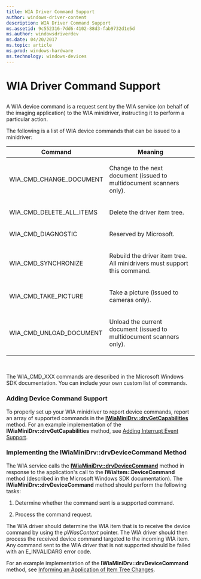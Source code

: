 ```yaml
---
title: WIA Driver Command Support
author: windows-driver-content
description: WIA Driver Command Support
ms.assetid: 9c552316-7dd6-4102-88d3-fab9732d1e5d
ms.author: windowsdriverdev
ms.date: 04/20/2017
ms.topic: article
ms.prod: windows-hardware
ms.technology: windows-devices
---
```


# WIA Driver Command Support


## <a href="" id="ddk-wia-driver-command-support-si"></a>


A WIA device command is a request sent by the WIA service (on behalf of the imaging application) to the WIA minidriver, instructing it to perform a particular action.

The following is a list of WIA device commands that can be issued to a minidriver:

<table>
<colgroup>
<col width="50%" />
<col width="50%" />
</colgroup>
<thead>
<tr class="header">
<th>Command</th>
<th>Meaning</th>
</tr>
</thead>
<tbody>
<tr class="odd">
<td><p>WIA_CMD_CHANGE_DOCUMENT</p></td>
<td><p>Change to the next document (issued to multidocument scanners only).</p></td>
</tr>
<tr class="even">
<td><p>WIA_CMD_DELETE_ALL_ITEMS</p></td>
<td><p>Delete the driver item tree.</p></td>
</tr>
<tr class="odd">
<td><p>WIA_CMD_DIAGNOSTIC</p></td>
<td><p>Reserved by Microsoft.</p></td>
</tr>
<tr class="even">
<td><p>WIA_CMD_SYNCHRONIZE</p></td>
<td><p>Rebuild the driver item tree. All minidrivers must support this command.</p></td>
</tr>
<tr class="odd">
<td><p>WIA_CMD_TAKE_PICTURE</p></td>
<td><p>Take a picture (issued to cameras only).</p></td>
</tr>
<tr class="even">
<td><p>WIA_CMD_UNLOAD_DOCUMENT</p></td>
<td><p>Unload the current document (issued to multidocument scanners only).</p></td>
</tr>
</tbody>
</table>

 

The WIA\_CMD\_XXX commands are described in the Microsoft Windows SDK documentation. You can include your own custom list of commands.

### Adding Device Command Support

To properly set up your WIA minidriver to report device commands, report an array of supported commands in the [**IWiaMiniDrv::drvGetCapabilities**](https://msdn.microsoft.com/library/windows/hardware/ff543977) method. For an example implementation of the **IWiaMiniDrv::drvGetCapabilities** method, see [Adding Interrupt Event Support](adding-interrupt-event-support.md).

### Implementing the IWiaMiniDrv::drvDeviceCommand Method

The WIA service calls the [**IWiaMiniDrv::drvDeviceCommand**](https://msdn.microsoft.com/library/windows/hardware/ff543967) method in response to the application's call to the **IWiaItem::DeviceCommand** method (described in the Microsoft Windows SDK documentation). The **IWiaMiniDrv::drvDeviceCommand** method should perform the following tasks:

1.  Determine whether the command sent is a supported command.

2.  Process the command request.

The WIA driver should determine the WIA item that is to receive the device command by using the *pWiasContext* pointer. The WIA driver should then process the received device command targeted to the incoming WIA item. Any command sent to the WIA driver that is not supported should be failed with an E\_INVALIDARG error code.

For an example implementation of the **IWiaMiniDrv::drvDeviceCommand** method, see [Informing an Application of Item Tree Changes](informing-an-application-of-item-tree-changes.md).

```

```

 

 




